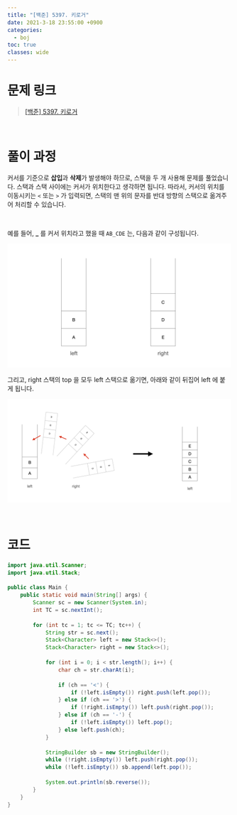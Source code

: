```yaml
---
title: "[백준] 5397. 키로거"
date: 2021-3-18 23:55:00 +0900
categories:
  - boj
toc: true
classes: wide
---
```


# 문제 링크

> [[백준] 5397. 키로거](https://www.acmicpc.net/problem/5397)

<br>

# 풀이 과정

커서를 기준으로 **삽입**과 **삭제**가 발생해야 하므로, 스택을 두 개 사용해 문제를 풀었습니다. 스택과 스택 사이에는 커서가 위치한다고 생각하면 됩니다. 따라서, 커서의 위치를 이동시키는 `<` 또는 `>` 가 입력되면, 스택의 맨 위의 문자를 반대 방향의 스택으로 옮겨주어 처리할 수 있습니다.

<br>

예를 들어, **_** 를 커서 위치라고 했을 때 `AB_CDE` 는, 다음과 같이 구성됩니다.

![/assets/images/백준_5397_키로거-1.png](/assets/images/백준_5397_키로거-1.png)

그리고, right 스택의 top 을 모두 left 스택으로 옮기면, 아래와 같이 뒤집어 left 에 붙게 됩니다.

![/assets/images/백준_5397_키로거-2.png](/assets/images/백준_5397_키로거-2.png)

<br>

# 코드

```java
import java.util.Scanner;
import java.util.Stack;

public class Main {
    public static void main(String[] args) {
        Scanner sc = new Scanner(System.in);
        int TC = sc.nextInt();

        for (int tc = 1; tc <= TC; tc++) {
            String str = sc.next();
            Stack<Character> left = new Stack<>();
            Stack<Character> right = new Stack<>();

            for (int i = 0; i < str.length(); i++) {
                char ch = str.charAt(i);

                if (ch == '<') {
                    if (!left.isEmpty()) right.push(left.pop());
                } else if (ch == '>') {
                    if (!right.isEmpty()) left.push(right.pop());
                } else if (ch == '-') {
                    if (!left.isEmpty()) left.pop();
                } else left.push(ch);
            }

            StringBuilder sb = new StringBuilder();
            while (!right.isEmpty()) left.push(right.pop());
            while (!left.isEmpty()) sb.append(left.pop());

            System.out.println(sb.reverse());
        }
    }
}
```